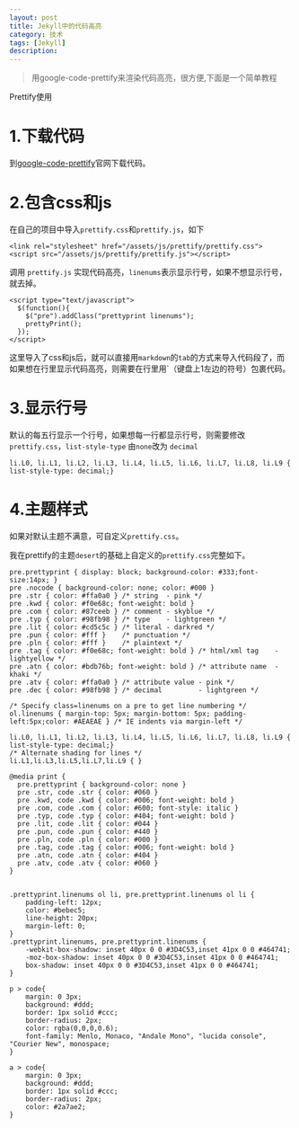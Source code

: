 ```yaml
---
layout: post
title: Jekyll中的代码高亮
category: 技术
tags: [Jekyll]
description: 
---
```


> 用google-code-prettify来渲染代码高亮，很方便,下面是一个简单教程

Prettify使用

# 1.下载代码 #

到[google-code-prettify](http://code.google.com/p/google-code-prettify/)官网下载代码。

# 2.包含css和js #

在自己的项目中导入`prettify.css`和`prettify.js`，如下

	<link rel="stylesheet" href="/assets/js/prettify/prettify.css">
	<script src="/assets/js/prettify/prettify.js"></script>

调用 `prettify.js` 实现代码高亮，`linenums`表示显示行号，如果不想显示行号，就去掉。

	<script type="text/javascript">
	  $(function(){
	    $("pre").addClass("prettyprint linenums");
	    prettyPrint();
	  });
	</script>
	
这里导入了css和js后，就可以直接用`markdown`的`tab`的方式来导入代码段了，而如果想在行里显示代码高亮，则需要在行里用`（键盘上1左边的符号）包裹代码。


# 3.显示行号 #

默认的每五行显示一个行号，如果想每一行都显示行号，则需要修改`prettify.css`，`list-style-type` 由`none`改为 `decimal`

	li.L0, li.L1, li.L2, li.L3, li.L4, li.L5, li.L6, li.L7, li.L8, li.L9 { list-style-type: decimal;}


# 4.主题样式 #

如果对默认主题不满意，可自定义`prettify.css`。

我在prettify的主题`desert`的基础上自定义的`prettify.css`完整如下。

	pre.prettyprint { display: block; background-color: #333;font-size:14px; }
	pre .nocode { background-color: none; color: #000 }
	pre .str { color: #ffa0a0 } /* string  - pink */
	pre .kwd { color: #f0e68c; font-weight: bold }
	pre .com { color: #87ceeb } /* comment - skyblue */
	pre .typ { color: #98fb98 } /* type    - lightgreen */
	pre .lit { color: #cd5c5c } /* literal - darkred */
	pre .pun { color: #fff }    /* punctuation */
	pre .pln { color: #fff }    /* plaintext */
	pre .tag { color: #f0e68c; font-weight: bold } /* html/xml tag    - lightyellow */
	pre .atn { color: #bdb76b; font-weight: bold } /* attribute name  - khaki */
	pre .atv { color: #ffa0a0 } /* attribute value - pink */
	pre .dec { color: #98fb98 } /* decimal         - lightgreen */
	
	/* Specify class=linenums on a pre to get line numbering */
	ol.linenums { margin-top: 5px; margin-bottom: 5px; padding-left:5px;color: #AEAEAE } /* IE indents via margin-left */
	
	li.L0, li.L1, li.L2, li.L3, li.L4, li.L5, li.L6, li.L7, li.L8, li.L9 { list-style-type: decimal;}
	/* Alternate shading for lines */
	li.L1,li.L3,li.L5,li.L7,li.L9 { }
	
	@media print {
	  pre.prettyprint { background-color: none }
	  pre .str, code .str { color: #060 }
	  pre .kwd, code .kwd { color: #006; font-weight: bold }
	  pre .com, code .com { color: #600; font-style: italic }
	  pre .typ, code .typ { color: #404; font-weight: bold }
	  pre .lit, code .lit { color: #044 }
	  pre .pun, code .pun { color: #440 }
	  pre .pln, code .pln { color: #000 }
	  pre .tag, code .tag { color: #006; font-weight: bold }
	  pre .atn, code .atn { color: #404 }
	  pre .atv, code .atv { color: #060 }
	}
	
	
	.prettyprint.linenums ol li, pre.prettyprint.linenums ol li {
		padding-left: 12px;
		color: #bebec5;
		line-height: 20px;
		margin-left: 0;
	}
	.prettyprint.linenums, pre.prettyprint.linenums {
		-webkit-box-shadow: inset 40px 0 0 #3D4C53,inset 41px 0 0 #464741;
		-moz-box-shadow: inset 40px 0 0 #3D4C53,inset 41px 0 0 #464741;
		box-shadow: inset 40px 0 0 #3D4C53,inset 41px 0 0 #464741;
	}
	
	p > code{
		margin: 0 3px;
		background: #ddd;
		border: 1px solid #ccc;
		border-radius: 2px;
		color: rgba(0,0,0,0.6);
		font-family: Menlo, Monaco, "Andale Mono", "lucida console", "Courier New", monospace;
	}
	
	a > code{
		margin: 0 3px;
		background: #ddd;
		border: 1px solid #ccc;
		border-radius: 2px;
		color: #2a7ae2;
	}